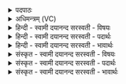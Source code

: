 <details><summary>पदपाठः</summary>

अ॒ग्निः। अ॒स्मि॒। जन्म॑ना। जा॒तवे॑दा इति॑ जा॒तऽवे॑दाः। घृ॒तम्। में॒। चक्षुः॑। अ॒मृत॑म्। मे॒। आ॒सन्। अ॒र्कः। त्रि॒धातु॒रिति॑ त्रि॒ऽधातुः॑। रज॑सः। वि॒मान॒ इति॑ वि॒ऽमानः॑। अज॑स्रः। घ॒र्मः। ह॒विः। अ॒स्मि॒। नाम॑। ६६।
</details>

<details><summary>अधिमन्त्रम् (VC)</summary>

- अग्निर्देवता
- देवश्रवदेववातावृषी
- निचृत् त्रिष्टुप्
- धैवतः
</details>

<details><summary>हिन्दी - स्वामी दयानन्द सरस्वती  - विषयः</summary>

यज्ञ से क्या होता है, इस विषय का उपदेश अगले मन्त्र में किया है ॥
</details>

<details><summary>हिन्दी - स्वामी दयानन्द सरस्वती  - पदार्थः</summary>

पदार्थान्वयभाषाः -  मैं (जन्मना) जन्म से (जातवेदाः) उत्पन्न हुए पदार्थों में विद्यमान (अग्निः) अग्नि के समान (अस्मि) हूँ, जैसे अग्नि का (घृतम्) घृतादि (चक्षुः) प्रकाशक है, वैसे (मे) मेरे लिये हो। जैसे अग्नि में अच्छे प्रकार संस्कार किया (हविः) हवन करने योग्य द्रव्य होमा हुआ (अमृतम्) सर्वरोगनाशक आनन्दप्रद होता है, वैसे (मे) मेरे (आसन्) मुख में प्राप्त हो। जैसे (त्रिधातुः) सत्त्व, रज और तमोगुण तत्त्व जिसमें हैं, उस (रजसः) लोक-लोकान्तर को (विमानः) विमान यान के समान धारण करता (अजस्रः) निरन्तर गमनशील (घर्मः) प्रकाश के समान यज्ञ, जिससे सुगन्ध का ग्रहण होता है, (अर्कः) जो सत्कार का साधन जिसका (नाम) प्रसिद्ध होना अच्छे प्रकार शोधा हुआ हवन करने योग्य पदार्थ है, वैसे मैं (अस्मि) हूँ ॥६६ ॥
</details>

<details><summary>हिन्दी - स्वामी दयानन्द सरस्वती  - भावार्थः</summary>

भावार्थभाषाः -  इस मन्त्र में वाचकलुप्तोपमालङ्कार है। अग्नि होम किये हुए पदार्थ को वायु में फैला कर दुर्गन्ध का निवारण, सुगन्ध की प्रकटता और रोगों को निर्मूल (नष्ट) करके सब प्राणियों को सुखी करता है, वैसे ही सब मनुष्यों को होना योग्य है ॥६६ ॥
</details>

<details><summary>संस्कृत - स्वामी दयानन्द सरस्वती  - विषयः</summary>

यज्ञेन किं जायत इत्याह ॥
</details>

<details><summary>संस्कृत - स्वामी दयानन्द सरस्वती  - पदार्थः</summary>

पदार्थान्वयभाषाः -  अहं जन्मना जातवेदा अग्निरिवास्मि, यथाऽग्नेर्घृतं चक्षुरस्ति, तथा मेऽस्तु। यथा पावकं संस्कृतं हविर्हुतं सदमृतं जायते, तथा म आसन् मुखेऽस्तु। यथा त्रिधातू रजसो विमानोऽजस्रो घर्मोऽर्को यस्य नाम संशोधितं हविश्चास्ति तथाऽहमस्मि ॥६६ ॥
</details>

<details><summary>संस्कृत - स्वामी दयानन्द सरस्वती  - भावार्थः</summary>

भावार्थभाषाः -  अत्र वाचकलुप्तोपमालङ्कारः। यथाग्निर्हुतं हविर्वायौ प्रसार्य दुर्गन्धं निवार्य सुगन्धं प्रकटय्य रोगान् समूलघातं निहत्य सर्वान् प्राणिनः सुखयति, तथैव मनुष्यैर्भवितव्यम् ॥६६ ॥
</details>